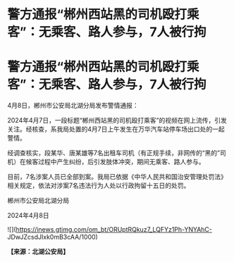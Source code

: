 # 警方通报“郴州西站黑的司机殴打乘客”：无乘客、路人参与，7人被行拘

# 警方通报“郴州西站黑的司机殴打乘客”：无乘客、路人参与，7人被行拘

4月8日，郴州市公安局北湖分局发布警情通报：

2024年4月7日，一段标题“郴州西站黑的司机殴打乘客”的视频在网上流传，引发关注。经核查，系我局处置的4月7日上午发生在万华汽车站停车场出口处的一起警情。

经调查核实，段某华、唐某雄等7名出租车司机（有正规手续，非网传的“黑的”司机）在候客过程中产生纠纷，后引发肢体冲突，期间无乘客、路人参与。

目前，7名涉案人员已全部到案。我局已依据《中华人民共和国治安管理处罚法》相关规定，依法对涉案7名违法行为人处以行政拘留十五日的处罚。

郴州市公安局北湖分局

2024年4月8日

![](https://inews.gtimg.com/om_bt/ORUptRQkuz7_LQFYz1Ph-YNYAhC-
JDwJZcsdJIxk0mB3cAA/1000)

**【来源：北湖公安局】**

